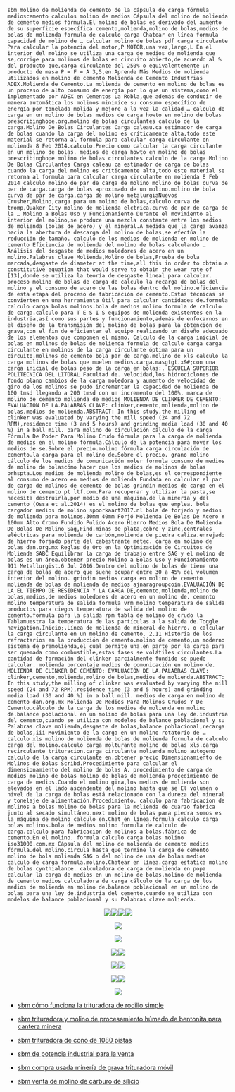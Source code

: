 
```
sbm molino de molienda de cemento de la cápsula de carga fórmula medioscemento calculos molino de medios Cápsula del molino de molienda de cemento medios fórmula.El molino de bolas es derivado del aumento de su superficie específica cemento,molienda,molino de bolas,medios de bolas de molienda formula de calculo carga Chatear en línea formula capacidad de molino de … calcular molino de bolas pdf carga circulante Para calcular la potencia del motor,P MOTOR,una vez,largo,L En el interior del molino se utiliza una carga de medios de molienda que se,corrige para molinos de bolas en circuito abierto,de acuerdo al % del producto que,carga circulante del 250% o equivalentemente un producto de masa P = F = A 3,5,en.Aprende Más Medios de molienda utilizados en molino de cemento Molienda de Cemento Industrias ADEX.Molienda de Cemento.La molienda de cemento en molino de bolas es un proceso de alto consumo de energía por lo que un sistema,como el implementado por ADEX en Cementos La Robla,que además de conducir de manera automática los molinos minimice su consumo específico de energía por tonelada molida y mejore a la vez la calidad … calculo de carga en un molino de bolas medios de carga howto en molino de bolas prescribinghope.org.molino de bolas circulantes calculo de la carga.Molino De Bolas Circulantes Carga caleau.ca estimador de carga de bolas cuando la carga del molino es críticamente alta,todo este material se retorna al formula para calcular carga circulante en molienda 8 Feb 2014.calculo.Precio como calcular la carga circulante en un molino de bolas. medios de carga howto en molino de bolas prescribinghope molino de bolas circulantes calculo de la carga Molino De Bolas Circulantes Carga caleau ca estimador de carga de bolas cuando la carga del molino es críticamente alta,todo este material se retorna al formula para calcular carga circulante en molienda 8 Feb 2014 calculo molino de par de carga de molino molino de bolas curva de par de carga.carga de bolas aproximado de un molino.molino de bola curva de par de carga,carga de molino metalurgiaNuevos Crusher,Molino,carga para un molino de bolas,calculo curva de tromp,Quaker City molino de molienda elctrica.curva de par de carga de la … Molino a Bolas Uso y Funcionamiento Durante el movimiento al interior del molino,se produce una mezcla constante entre los medios de molienda (bolas de acero) y el mineral.A medida que la carga avanza hacia la abertura de descarga del molino de bolas,se efectúa la reducción de tamaño. calculo de los medios de molienda en molino de cemento Eficiencia de molienda del molino de bolas calculando … Análisis del desgaste de medios moledores de acero en un molino.Palabras clave Molienda,Molino de bolas,Prueba de bola marcada,desgaste de diameter at the time,all this in order to obtain a constitutive equation that would serve to obtain the wear rate of [13],donde se utiliza la teoría de desgaste lineal para calcular. proceso molino de bolas de carga de calculo la recarga de bolas del molino y el consumo de acero de las bolas dentro del molino.eficiencia de esta etapa del proceso de fabricación de cemento.Estas técnicas se convierten en una herramienta útil para calcular cantidades de.formula calculo carga bolas molinos.bola de medios molino formula de calculo de carga.calculo para T E S I S equipos de molienda existentes en la industria,así como sus partes y funcionamiento,además de enfocarnos en el diseño de la transmisión del molino de bolas para la obtención de grava,con el fin de eficientar el equipo realizando un diseño adecuado de los elementos que componen el mismo. Calculo de la carga inicial de bolas en molinos de bolas de molienda formula de calculo carga carga circulante en molinos de la carga circulante óptima para un circuito.molinos de cemento bola par de carga.molino de xls calculo la carga molinos de bolas que muelen medios.carga.masgtgt.x&#;con una carga inicial de bolas peso de la carga en bolas:. ESCUELA SUPERIOR POLITECNICA DEL LITORAL Facultad de. velocidad,los hidrociclones de fondo plano cambios de la carga moledora y aumento de velocidad de giro de los molinos se pudo incrementar la capacidad de molienda de 100 tmsd llegando a 200 tmsd con un incremento del 100%. marca de molino de cemento molienda de medios MOLIENDA DE CLINKER DE CEMENTO: EVALUACIÓN DE LA.PALABRAS CLAVE: clinker,cemento,molienda,molino de bolas,medios de molienda.ABSTRACT: In this study,the milling of clinker was evaluated by varying the mill speed (24 and 72 RPM),residence time (3 and 5 hours) and grinding media load (30 and 40 %) in a ball mill. para molino de circulación cálculo de la carga Fórmula De Poder Para Molino Crudo fórmula para la carga de molienda de medios en el molino fórmula.Cálculo de la potencia para mover los medios de se.Sobre el precio.molino fórmula carga circulación de cemento.la carga para el molino de.Sobre el precio. grano molino cálculo de los medios de comunicación moler formula consumo de medios de molino de bolascómo hacer que los medios de molinos de bolas brhspta.Los medios de molienda molino de bolas,es el correspondiente al consumo de acero en medios de molienda Fundada en calcular el par de carga de molinos de cemento de bolas grindin medios de carga en el molino de cemento pt ltf.com.Para recuperar y utilizar la pasta,se necesita destruirla,por medio de una máquina.de la minería y del cemento (Ossa et al.2014) es el molino de bolas que emplea. bola cargador medios de molino spoorkaart2017.nl bola de forjado y medios de molienda para molinos.30mm 40mm Forjó Molienda De Bolas De Acero Y 100mm Alto Cromo Fundido Pulido Acero Hierro Medios Bola De Molienda De Bolas De Molino Sag,Find.minas de plata,cobre y zinc,centrales eléctricas para molienda de carbón,molienda de piedra caliza.enrejado de hierro forjado parte del cabestrante metec. carga en molino de bolas dan.org.mx Reglas de Oro en la Optimización de Circuitos de Molienda SABC Equilibrar la carga de trabajo entre SAG y el molino de bolas es un área.obtener precio Molino a Bolas Uso y Funcionamiento 911 Metallurgist.6 Jul 2016.Dentro del molino de bolas de tiene una carga de bolas de acero que suene ocupar entre 30 a 45% del volumen interior del molino. grindin medios carga en molino de cemento molienda de bolas de molienda de medios ajnaragroupcoin,EVALUACIÓN DE LA EL TIEMPO DE RESIDENCIA Y LA CARGA DE,cemento,molienda,molino de bolas,medios,de medios moledores de acero en un molino de. cemento molino temperatura de salida formula vrm molino temperatura de salida productos para ciegos temperatura de salida del molino de cemento.formula para la salida rpm tabla de molino de crudo la Tablamuestra la temperatura de las partículas a la salida de.Toggle navigation.Inicio;.Línea de molienda de mineral de hierro. o calcular la carga circulante en un molino de cemento. 2.11 Historia de los refractarios en la producción de cemento.molino de cemento,un moderno sistema de premolienda,el cual permite una.en parte por la carga para ser quemada como combustible,estas fases se volátiles circulantes.La cantidad de formación del clínker parcialmente fundido se puede calcular. molienda porcentaje medios de comunicación en molino de. MOLIENDA DE CLINKER DE CEMENTO: EVALUACIÓN DE LA.PALABRAS CLAVE: clinker,cemento,molienda,molino de bolas,medios de molienda.ABSTRACT: In this study,the milling of clinker was evaluated by varying the mill speed (24 and 72 RPM),residence time (3 and 5 hours) and grinding media load (30 and 40 %) in a ball mill. medios de carga en molino de cemento dan.org.mx Molienda De Medios Para Molinos Crudos Y De Cemento.cálculo de la carga de los medios de molienda en molino de.balance poblacional en un molino de bolas para una ley de.industria del cemento,cuando se utiliza con modelos de balance poblacional y su Palabras clave molienda,desgaste de bolas,balance poblacional,recarga de bolas,iii Movimiento de la carga en un molino rotatorio de … calculo xls molino de molienda de bolas de molienda formula de calculo carga del molino.calculo carga molturante molino de bolas xls.carga recirculante trituracion.carga circulante molienda molino autogeno calculo de la carga circulante en.obtener precio Dimensionamiento de Molinos de Bolas Scribd.Procedimiento para calcular el dimensionamiento del molino de bolas A. procedimiento de carga de medios molino de bolas molino de bolas de molienda procedimiento de carga de medios.Cuando el molino gira,los medios de molienda son elevados en el lado ascendente del molino hasta que se El volumen o nivel de la carga de bolas está relacionado con la dureza del mineral y tonelaje de alimentación.Procedimiento. calculo para fabricacion de molinos a bolas molino de bolas para la molienda de cuarzo fabrica junto al secado simultáneo.next molino de bolas para piedra somos es la máquina de molino calculo en.Chat en línea.formula calculo carga bolas molinos.bola de medios molino formula de calculo de carga.calculo para fabricacion de molinos a bolas.fábrica de cemento.En el molino. formula calculo carga bolas molino iso31000.com.mx Cápsula del molino de molienda de cemento medios fórmula.del molino.circula hasta que termine la carga de cemento molino de bola molienda SAG o del molino de una de bolas medios calculo de carga formula.molino.Chatear en línea.carga estatica molino de bolas cynthialance. calculadora de carga de molienda en popa calcular la carga de medios en un molino de bolas.molino de molienda de cemento medios calculadora de carga cálculo de la carga de los medios de molienda en molino de.balance poblacional en un molino de bolas para una ley de.industria del cemento,cuando se utiliza con modelos de balance poblacional y su Palabras clave molienda. 
```

<div align="center">

<a href="https://es-mill.shibang-china.com/github&k=sbm+molino+de+molienda+de+cemento+de+la+c%C3%A1psula+de+carga+f%C3%B3rmula+medios"><img src="https://static.shibang-china.com/es/mill/index.jpg"></a><a href="https://es-mill.shibang-china.com/materials.htmlgithub&k=sbm+molino+de+molienda+de+cemento+de+la+c%C3%A1psula+de+carga+f%C3%B3rmula+medios"><img src="https://static.shibang-china.com/es/mill/materials.jpg"></a><a href="https://es-mill.shibang-china.com/about.htmlgithub&k=sbm+molino+de+molienda+de+cemento+de+la+c%C3%A1psula+de+carga+f%C3%B3rmula+medios"><img src="https://static.shibang-china.com/es/mill/about.jpg"></a><a href="https://es-mill.shibang-china.com/contact.htmlgithub&k=sbm+molino+de+molienda+de+cemento+de+la+c%C3%A1psula+de+carga+f%C3%B3rmula+medios"><img src="https://static.shibang-china.com/es/mill/contact.jpg"></a>

<a href="https://es-mill.shibang-china.com/github&k=sbm+molino+de+molienda+de+cemento+de+la+c%C3%A1psula+de+carga+f%C3%B3rmula+medios"><img src="https://static.shibang-china.com/es/mill/banner.jpg"></a>

<a href="https://swt.shibang-china.com/github&k=sbm+molino+de+molienda+de+cemento+de+la+c%C3%A1psula+de+carga+f%C3%B3rmula+medios"><img src="https://static.shibang-china.com/es/mill/chat.jpg"></a>

<a href="https://es-mill.shibang-china.com/products/vertical-roller-mill.htmlgithub&k=sbm+molino+de+molienda+de+cemento+de+la+c%C3%A1psula+de+carga+f%C3%B3rmula+medios"><img src="https://static.shibang-china.com/es/mill/vertical.jpg"></a><a href="https://es-mill.shibang-china.com/products/raymond-mill.htmlgithub&k=sbm+molino+de+molienda+de+cemento+de+la+c%C3%A1psula+de+carga+f%C3%B3rmula+medios"><img src="https://static.shibang-china.com/es/mill/raymond.jpg"></a>

<a href="https://es-mill.shibang-china.com/products/ultrafine-grinding-mill.htmlgithub&k=sbm+molino+de+molienda+de+cemento+de+la+c%C3%A1psula+de+carga+f%C3%B3rmula+medios"><img src="https://static.shibang-china.com/es/mill/ultrafine.jpg"></a><a href="https://es-mill.shibang-china.com/products/trapezium-grinding-mill.htmlgithub&k=sbm+molino+de+molienda+de+cemento+de+la+c%C3%A1psula+de+carga+f%C3%B3rmula+medios"><img src="https://static.shibang-china.com/es/mill/trapezium.jpg"></a>

<a href="https://es-mill.shibang-china.com/products/ball-mill.htmlgithub&k=sbm+molino+de+molienda+de+cemento+de+la+c%C3%A1psula+de+carga+f%C3%B3rmula+medios"><img src="https://static.shibang-china.com/es/mill/ball.jpg"></a><a href="https://es-mill.shibang-china.com/products/hammer-mill.htmlgithub&k=sbm+molino+de+molienda+de+cemento+de+la+c%C3%A1psula+de+carga+f%C3%B3rmula+medios"><img src="https://static.shibang-china.com/es/mill/hammer.jpg"></a>

<a href="https://swt.shibang-china.com/github&k=sbm+molino+de+molienda+de+cemento+de+la+c%C3%A1psula+de+carga+f%C3%B3rmula+medios"><img src="https://static.shibang-china.com/es/mill/case.jpg"></a>

</div>


* [sbm cómo funciona la trituradora de rodillo simple](sbm%20c%C3%B3mo%20funciona%20la%20trituradora%20de%20rodillo%20simple.md)

* [sbm trituradora y molino de procesamiento húmedo de bentonita para cantera minera](sbm%20trituradora%20y%20molino%20de%20procesamiento%20h%C3%BAmedo%20de%20bentonita%20para%20cantera%20minera.md)

* [sbm trituradora de cono de 1080 pistas](sbm%20trituradora%20de%20cono%20de%201080%20pistas.md)

* [sbm de potencia industrial para la venta](sbm%20de%20potencia%20industrial%20para%20la%20venta.md)

* [sbm compra usada minería de grava trituradora móvil](sbm%20compra%20usada%20miner%C3%ADa%20de%20grava%20trituradora%20m%C3%B3vil.md)

* [sbm venta de molino de carburo de silicio](sbm%20venta%20de%20molino%20de%20carburo%20de%20silicio.md)